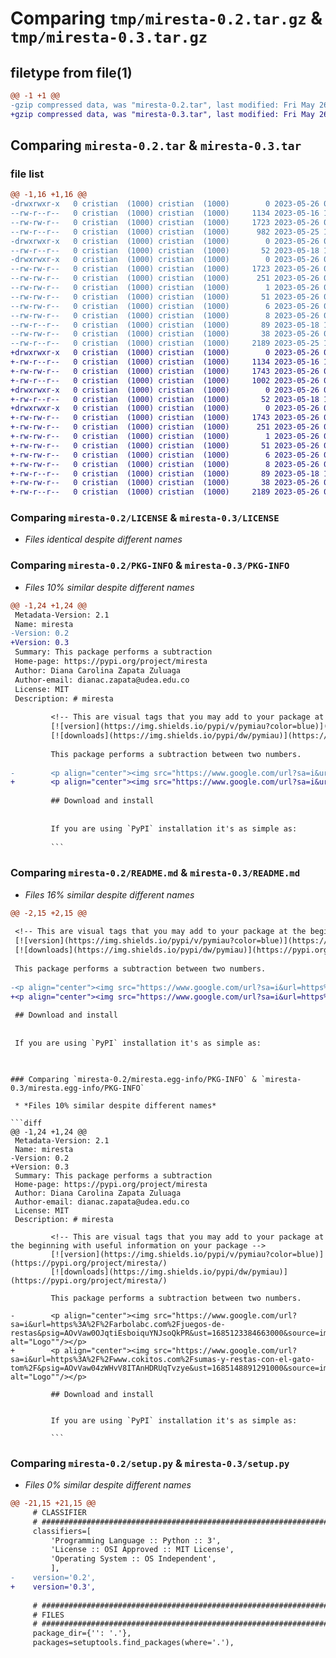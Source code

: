 # Comparing `tmp/miresta-0.2.tar.gz` & `tmp/miresta-0.3.tar.gz`

## filetype from file(1)

```diff
@@ -1 +1 @@
-gzip compressed data, was "miresta-0.2.tar", last modified: Fri May 26 00:51:11 2023, max compression
+gzip compressed data, was "miresta-0.3.tar", last modified: Fri May 26 00:55:59 2023, max compression
```

## Comparing `miresta-0.2.tar` & `miresta-0.3.tar`

### file list

```diff
@@ -1,16 +1,16 @@
-drwxrwxr-x   0 cristian  (1000) cristian  (1000)        0 2023-05-26 00:51:11.556856 miresta-0.2/
--rw-r--r--   0 cristian  (1000) cristian  (1000)     1134 2023-05-16 14:58:24.000000 miresta-0.2/LICENSE
--rw-rw-r--   0 cristian  (1000) cristian  (1000)     1723 2023-05-26 00:51:11.556856 miresta-0.2/PKG-INFO
--rw-r--r--   0 cristian  (1000) cristian  (1000)      982 2023-05-25 18:08:34.000000 miresta-0.2/README.md
-drwxrwxr-x   0 cristian  (1000) cristian  (1000)        0 2023-05-26 00:51:11.544856 miresta-0.2/miresta/
--rw-r--r--   0 cristian  (1000) cristian  (1000)       52 2023-05-18 19:34:05.000000 miresta-0.2/miresta/__init__.py
-drwxrwxr-x   0 cristian  (1000) cristian  (1000)        0 2023-05-26 00:51:11.556856 miresta-0.2/miresta.egg-info/
--rw-rw-r--   0 cristian  (1000) cristian  (1000)     1723 2023-05-26 00:51:11.000000 miresta-0.2/miresta.egg-info/PKG-INFO
--rw-rw-r--   0 cristian  (1000) cristian  (1000)      251 2023-05-26 00:51:11.000000 miresta-0.2/miresta.egg-info/SOURCES.txt
--rw-rw-r--   0 cristian  (1000) cristian  (1000)        1 2023-05-26 00:51:11.000000 miresta-0.2/miresta.egg-info/dependency_links.txt
--rw-rw-r--   0 cristian  (1000) cristian  (1000)       51 2023-05-26 00:51:11.000000 miresta-0.2/miresta.egg-info/entry_points.txt
--rw-rw-r--   0 cristian  (1000) cristian  (1000)        6 2023-05-26 00:51:11.000000 miresta-0.2/miresta.egg-info/requires.txt
--rw-rw-r--   0 cristian  (1000) cristian  (1000)        8 2023-05-26 00:51:11.000000 miresta-0.2/miresta.egg-info/top_level.txt
--rw-r--r--   0 cristian  (1000) cristian  (1000)       89 2023-05-18 18:16:23.000000 miresta-0.2/pyproject.toml
--rw-rw-r--   0 cristian  (1000) cristian  (1000)       38 2023-05-26 00:51:11.556856 miresta-0.2/setup.cfg
--rw-r--r--   0 cristian  (1000) cristian  (1000)     2189 2023-05-25 18:21:04.000000 miresta-0.2/setup.py
+drwxrwxr-x   0 cristian  (1000) cristian  (1000)        0 2023-05-26 00:55:59.260155 miresta-0.3/
+-rw-r--r--   0 cristian  (1000) cristian  (1000)     1134 2023-05-16 14:58:24.000000 miresta-0.3/LICENSE
+-rw-rw-r--   0 cristian  (1000) cristian  (1000)     1743 2023-05-26 00:55:59.256155 miresta-0.3/PKG-INFO
+-rw-r--r--   0 cristian  (1000) cristian  (1000)     1002 2023-05-26 00:55:31.000000 miresta-0.3/README.md
+drwxrwxr-x   0 cristian  (1000) cristian  (1000)        0 2023-05-26 00:55:59.256155 miresta-0.3/miresta/
+-rw-r--r--   0 cristian  (1000) cristian  (1000)       52 2023-05-18 19:34:05.000000 miresta-0.3/miresta/__init__.py
+drwxrwxr-x   0 cristian  (1000) cristian  (1000)        0 2023-05-26 00:55:59.256155 miresta-0.3/miresta.egg-info/
+-rw-rw-r--   0 cristian  (1000) cristian  (1000)     1743 2023-05-26 00:55:59.000000 miresta-0.3/miresta.egg-info/PKG-INFO
+-rw-rw-r--   0 cristian  (1000) cristian  (1000)      251 2023-05-26 00:55:59.000000 miresta-0.3/miresta.egg-info/SOURCES.txt
+-rw-rw-r--   0 cristian  (1000) cristian  (1000)        1 2023-05-26 00:55:59.000000 miresta-0.3/miresta.egg-info/dependency_links.txt
+-rw-rw-r--   0 cristian  (1000) cristian  (1000)       51 2023-05-26 00:55:59.000000 miresta-0.3/miresta.egg-info/entry_points.txt
+-rw-rw-r--   0 cristian  (1000) cristian  (1000)        6 2023-05-26 00:55:59.000000 miresta-0.3/miresta.egg-info/requires.txt
+-rw-rw-r--   0 cristian  (1000) cristian  (1000)        8 2023-05-26 00:55:59.000000 miresta-0.3/miresta.egg-info/top_level.txt
+-rw-r--r--   0 cristian  (1000) cristian  (1000)       89 2023-05-18 18:16:23.000000 miresta-0.3/pyproject.toml
+-rw-rw-r--   0 cristian  (1000) cristian  (1000)       38 2023-05-26 00:55:59.260155 miresta-0.3/setup.cfg
+-rw-r--r--   0 cristian  (1000) cristian  (1000)     2189 2023-05-26 00:55:49.000000 miresta-0.3/setup.py
```

### Comparing `miresta-0.2/LICENSE` & `miresta-0.3/LICENSE`

 * *Files identical despite different names*

### Comparing `miresta-0.2/PKG-INFO` & `miresta-0.3/PKG-INFO`

 * *Files 10% similar despite different names*

```diff
@@ -1,24 +1,24 @@
 Metadata-Version: 2.1
 Name: miresta
-Version: 0.2
+Version: 0.3
 Summary: This package performs a subtraction
 Home-page: https://pypi.org/project/miresta
 Author: Diana Carolina Zapata Zuluaga
 Author-email: dianac.zapata@udea.edu.co
 License: MIT
 Description: # miresta
         
         <!-- This are visual tags that you may add to your package at the beginning with useful information on your package --> 
         [![version](https://img.shields.io/pypi/v/pymiau?color=blue)](https://pypi.org/project/miresta/)
         [![downloads](https://img.shields.io/pypi/dw/pymiau)](https://pypi.org/project/miresta/)
         
         This package performs a subtraction between two numbers.
         
-        <p align="center"><img src="https://www.google.com/url?sa=i&url=https%3A%2F%2Farbolabc.com%2Fjuegos-de-restas&psig=AOvVaw0OJqtiEsboiquYNJsoQkPR&ust=1685123384663000&source=images&cd=vfe&ved=0CBEQjRxqFwoTCLiYr4aEkf8CFQAAAAAdAAAAABAR" alt="Logo""/></p>
+        <p align="center"><img src="https://www.google.com/url?sa=i&url=https%3A%2F%2Fwww.cokitos.com%2Fsumas-y-restas-con-el-gato-tom%2F&psig=AOvVaw04zWHvV8ITAnHDRUqTvzye&ust=1685148891291000&source=images&cd=vfe&ved=0CBEQjRxqFwoTCICpsPrikf8CFQAAAAAdAAAAABAE" alt="Logo""/></p>
         
         ## Download and install
         
         
         If you are using `PyPI` installation it's as simple as:
         
         ```
```

### Comparing `miresta-0.2/README.md` & `miresta-0.3/README.md`

 * *Files 16% similar despite different names*

```diff
@@ -2,15 +2,15 @@
 
 <!-- This are visual tags that you may add to your package at the beginning with useful information on your package --> 
 [![version](https://img.shields.io/pypi/v/pymiau?color=blue)](https://pypi.org/project/miresta/)
 [![downloads](https://img.shields.io/pypi/dw/pymiau)](https://pypi.org/project/miresta/)
 
 This package performs a subtraction between two numbers.
 
-<p align="center"><img src="https://www.google.com/url?sa=i&url=https%3A%2F%2Farbolabc.com%2Fjuegos-de-restas&psig=AOvVaw0OJqtiEsboiquYNJsoQkPR&ust=1685123384663000&source=images&cd=vfe&ved=0CBEQjRxqFwoTCLiYr4aEkf8CFQAAAAAdAAAAABAR" alt="Logo""/></p>
+<p align="center"><img src="https://www.google.com/url?sa=i&url=https%3A%2F%2Fwww.cokitos.com%2Fsumas-y-restas-con-el-gato-tom%2F&psig=AOvVaw04zWHvV8ITAnHDRUqTvzye&ust=1685148891291000&source=images&cd=vfe&ved=0CBEQjRxqFwoTCICpsPrikf8CFQAAAAAdAAAAABAE" alt="Logo""/></p>
 
 ## Download and install
 
 
 If you are using `PyPI` installation it's as simple as:
 
 ```
```

### Comparing `miresta-0.2/miresta.egg-info/PKG-INFO` & `miresta-0.3/miresta.egg-info/PKG-INFO`

 * *Files 10% similar despite different names*

```diff
@@ -1,24 +1,24 @@
 Metadata-Version: 2.1
 Name: miresta
-Version: 0.2
+Version: 0.3
 Summary: This package performs a subtraction
 Home-page: https://pypi.org/project/miresta
 Author: Diana Carolina Zapata Zuluaga
 Author-email: dianac.zapata@udea.edu.co
 License: MIT
 Description: # miresta
         
         <!-- This are visual tags that you may add to your package at the beginning with useful information on your package --> 
         [![version](https://img.shields.io/pypi/v/pymiau?color=blue)](https://pypi.org/project/miresta/)
         [![downloads](https://img.shields.io/pypi/dw/pymiau)](https://pypi.org/project/miresta/)
         
         This package performs a subtraction between two numbers.
         
-        <p align="center"><img src="https://www.google.com/url?sa=i&url=https%3A%2F%2Farbolabc.com%2Fjuegos-de-restas&psig=AOvVaw0OJqtiEsboiquYNJsoQkPR&ust=1685123384663000&source=images&cd=vfe&ved=0CBEQjRxqFwoTCLiYr4aEkf8CFQAAAAAdAAAAABAR" alt="Logo""/></p>
+        <p align="center"><img src="https://www.google.com/url?sa=i&url=https%3A%2F%2Fwww.cokitos.com%2Fsumas-y-restas-con-el-gato-tom%2F&psig=AOvVaw04zWHvV8ITAnHDRUqTvzye&ust=1685148891291000&source=images&cd=vfe&ved=0CBEQjRxqFwoTCICpsPrikf8CFQAAAAAdAAAAABAE" alt="Logo""/></p>
         
         ## Download and install
         
         
         If you are using `PyPI` installation it's as simple as:
         
         ```
```

### Comparing `miresta-0.2/setup.py` & `miresta-0.3/setup.py`

 * *Files 0% similar despite different names*

```diff
@@ -21,15 +21,15 @@
     # CLASSIFIER
     # ######################################################################
     classifiers=[
         'Programming Language :: Python :: 3',
         'License :: OSI Approved :: MIT License',
         'Operating System :: OS Independent',
         ],
-    version='0.2',
+    version='0.3',
 
     # ######################################################################
     # FILES
     # ######################################################################
     package_dir={'': '.'},
     packages=setuptools.find_packages(where='.'),
```


